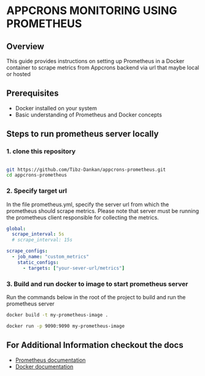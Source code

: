 # APPCRONS MONITORING USING PROMETHEUS

## Overview

This guide provides instructions on setting up Prometheus in a Docker container to scrape metrics from Appcrons backend via url that maybe local or hosted

## Prerequisites

- Docker installed on your system
- Basic understanding of Prometheus and Docker concepts

## Steps to run prometheus server locally

### 1. clone this repository

```sh

git https://github.com/Tibz-Dankan/appcrons-prometheus.git
cd appcrons-prometheus

```

### 2. Specify target url

In the file prometheus.yml, specify the server url from which the prometheus should scrape metrics. Please note that server must be running the prometheus client responsible for collecting the metrics.

```yml
global:
  scrape_interval: 5s
  # scrape_interval: 15s

scrape_configs:
  - job_name: "custom_metrics"
    static_configs:
      - targets: ["your-sever-url/metrics"]
```

### 3. Build and run docker to image to start prometheus server

Run the commands below in the root of the project to build and run the prometheus server

```sh
docker build -t my-prometheus-image .

docker run -p 9090:9090 my-prometheus-image

```

## For Additional Information checkout the docs

- [Prometheus documentation](https://prometheus.io/docs/introduction/overview/)
- [Docker documentation](https://docs.docker.com/)

